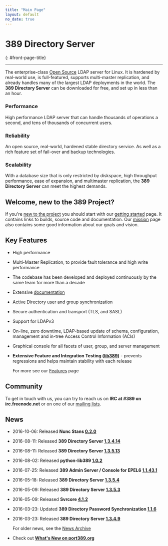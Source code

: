 ```yaml
---
title: "Main Page"
layout: default
no_date: true
---
```


# 389 Directory Server
{: #front-page-title}

---

The enterprise-class [Open Source](docs/389ds/FAQ/licensing.html) LDAP server for Linux. It is hardened by real-world use, is full-featured, supports multi-master replication, and already handles many of the largest LDAP deployments in the world.  The **389 Directory Server** can be downloaded for free, and set up in less than an hour.

<div id="front-page-columns" class="container-fluid">
  <div class="row">
    <div class="col-xs-12 col-md-4">
      <h3 class="front-page-column-title">
        Performance
      </h3>
      <p class="front-page-column-text">
        High performance LDAP server that can handle thousands of operations a
        second, and tens of thousands of concurrent users.
       </p>
    </div>
    <div class="col-xs-12 col-md-4">
      <h3 class="front-page-column-title">
        Reliability
      </h3>
      <p class="front-page-column-text">
        An open source, real-world, hardened stable directory service.  As well as a
        rich feature set of fail-over and backup technologies.
      </p>
    </div>
    <div class="col-xs-12 col-md-4">
      <h3 class="front-page-column-title">
        Scalability
      </h3>
      <p class="front-page-column-text">
        With a database size that is only restricted by diskspace, high throughput
        performance, ease of expansion, and multimaster replication, the <strong>
        389 Directory Server</strong> can meet the highest demands.
      </p>
    </div>
  </div>
</div>

## Welcome, new to the 389 Project?

If you're [new to the project](docs/389ds/users.html) you should start with
our [getting started](docs/389ds/FAQ/getting-started.html) page. It contains
links to builds, source code and documentation. Our
[mission](docs/389ds/FAQ/mission.html) page also contains some good
information about our goals and vision.

## Key Features

-   High performance
-   Multi-Master Replication, to provide fault tolerance and high write performance
-   The codebase has been developed and deployed continuously by the same team for more than a decade
-   Extensive [documentation](https://access.redhat.com/site/documentation/Red_Hat_Directory_Server/)
-   Active Directory user and group synchronization
-   Secure authentication and transport (TLS, and SASL)
-   Support for LDAPv3
-   On-line, zero downtime, LDAP-based update of schema, configuration, management and in-tree Access Control Information (ACIs)
-   Graphical console for all facets of user, group, and server management
-   **Extensive Feature and Integration Testing ([lib389](docs/389ds/FAQ/upstream-test-framework.html))** - prevents regressions and helps maintain stability with each release

    For more see our [Features](docs/389ds/FAQ/features.html) page

## Community

To get in touch with us, you can try to reach us on **IRC at \#389 on irc.freenode.net** or on one of our [mailing lists](docs/389ds/mailing-lists.html).

## News

<!-- Try to keep this list under 10 releases  -->

- 2016-10-06: Released **Nunc Stans [0.2.0](docs/389ds/releases/release-nunc-stans-0.2.0.html)**
- 2016-08-11: Released **389 Directory Server [1.3.4.14](docs/389ds/releases/release-1-3-4-14.html)**
- 2016-08-11: Released **389 Directory Server [1.3.5.13](docs/389ds/releases/release-1-3-5-13.html)**
- 2016-08-02: Released **python-lib389 [1.0.2](docs/389ds/releases/release-lib389-1-0-2.html)**
- 2016-07-25: Released **389 Admin Server / Console for EPEL6 [1.1.43.1](docs/389ds/releases/release-admin-and-console-epel6-1-1-43-1.html)**
- 2016-05-18: Released **389 Directory Server [1.3.5.4](docs/389ds/releases/release-1-3-5-4.html)**
- 2016-05-09: Released **389 Directory Server [1.3.5.3](docs/389ds/releases/release-1-3-5-3.html)**
- 2016-05-09: Released **Svrcore [4.1.2](docs/389ds/releases/release-svrcore-4-1-2.html)**
- 2016-03-23: Updated **389 Directory Password Synchronization [1.1.6](docs/389ds/releases/release-passsync-1-1-6.html)**
- 2016-03-23: Released **389 Directory Server [1.3.4.9](docs/389ds/releases/release-1-3-4-9.html)**

    For older news, see the [News Archive](docs/389ds/releases/news-archive.html)

- Check out **[What's New on port389.org](whats_new.html)**

<br>
